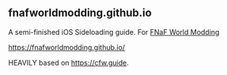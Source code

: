 ## fnafworldmodding.github.io
A semi-finished iOS Sideloading guide. For [FNaF World Modding](https://discord.gg/fnafworld)

https://fnafworldmodding.github.io/

HEAVILY based on https://cfw.guide.
